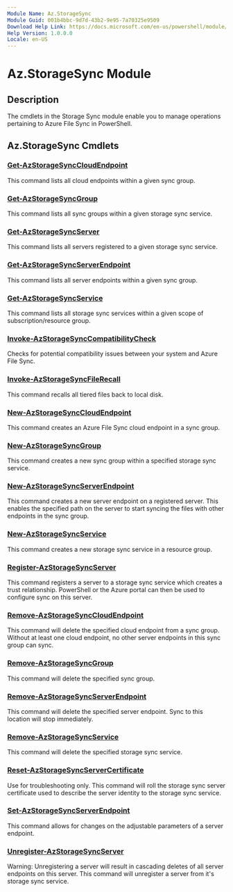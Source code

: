 ```yaml
---
Module Name: Az.StorageSync
Module Guid: 001b4bbc-9d7d-43b2-9e95-7a70325e9509
Download Help Link: https://docs.microsoft.com/en-us/powershell/module/az.storagesync
Help Version: 1.0.0.0
Locale: en-US
---
```


# Az.StorageSync Module
## Description
The cmdlets in the Storage Sync module enable you to manage operations pertaining to Azure File Sync in PowerShell.

## Az.StorageSync Cmdlets
### [Get-AzStorageSyncCloudEndpoint](Get-AzStorageSyncCloudEndpoint.md)
This command lists all cloud endpoints within a given sync group.

### [Get-AzStorageSyncGroup](Get-AzStorageSyncGroup.md)
This command lists all sync groups within a given storage sync service.

### [Get-AzStorageSyncServer](Get-AzStorageSyncServer.md)
This command lists all servers registered to a given storage sync service.

### [Get-AzStorageSyncServerEndpoint](Get-AzStorageSyncServerEndpoint.md)
This command lists all server endpoints within a given sync group.

### [Get-AzStorageSyncService](Get-AzStorageSyncService.md)
This command lists all storage sync services within a given scope of subscription/resource group.

### [Invoke-AzStorageSyncCompatibilityCheck](Invoke-AzStorageSyncCompatibilityCheck.md)
Checks for potential compatibility issues between your system and Azure File Sync.

### [Invoke-AzStorageSyncFileRecall](Invoke-AzStorageSyncFileRecall.md)
This command recalls all tiered files back to local disk.

### [New-AzStorageSyncCloudEndpoint](New-AzStorageSyncCloudEndpoint.md)
This command creates an Azure File Sync cloud endpoint in a sync group.

### [New-AzStorageSyncGroup](New-AzStorageSyncGroup.md)
This command creates a new sync group within a specified storage sync service.

### [New-AzStorageSyncServerEndpoint](New-AzStorageSyncServerEndpoint.md)
This command creates a new server endpoint on a registered server. This enables the specified path on the server to start syncing the files with other endpoints in the sync group.

### [New-AzStorageSyncService](New-AzStorageSyncService.md)
This command creates a new storage sync service in a resource group.

### [Register-AzStorageSyncServer](Register-AzStorageSyncServer.md)
This command registers a server to a storage sync service which creates a trust relationship. PowerShell or the Azure portal can then be used to configure sync on this server.

### [Remove-AzStorageSyncCloudEndpoint](Remove-AzStorageSyncCloudEndpoint.md)
This command will delete the specified cloud endpoint from a sync group. Without at least one cloud endpoint, no other server endpoints in this sync group can sync.

### [Remove-AzStorageSyncGroup](Remove-AzStorageSyncGroup.md)
This command will delete the specified sync group.

### [Remove-AzStorageSyncServerEndpoint](Remove-AzStorageSyncServerEndpoint.md)
This command will delete the specified server endpoint. Sync to this location will stop immediately.

### [Remove-AzStorageSyncService](Remove-AzStorageSyncService.md)
This command will delete the specified storage sync service.

### [Reset-AzStorageSyncServerCertificate](Reset-AzStorageSyncServerCertificate.md)
Use for troubleshooting only. This command will roll the storage sync server certificate used to describe the server identity to the storage sync service.

### [Set-AzStorageSyncServerEndpoint](Set-AzStorageSyncServerEndpoint.md)
This command allows for changes on the adjustable parameters of a server endpoint.

### [Unregister-AzStorageSyncServer](Unregister-AzStorageSyncServer.md)
Warning: Unregistering a server will result in cascading deletes of all server endpoints on this server. This command will unregister a server from it's storage sync service.
